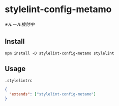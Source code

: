 # stylelint-config-metamo

###### ※ルール検討中

## Install

```
npm install -D stylelint-config-metamo stylelint
```

## Usage

`.stylelintrc`

```json
{
  "extends": ["stylelint-config-metamo"]
}
```
